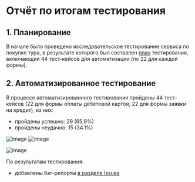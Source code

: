 # Отчёт по итогам тестирования

## 1. Планирование
В начале было проведено исследовательское тестирование сервиса по покупке тура, в результате которого был составлен [план](https://github.com/pachimar1/qa.diplom/blob/main/documents/Plan.md) тестирования, включающий 44 тест-кейсов для автоматизации (по 22 для каждой формы).

## 2. Автоматизированное тестирование

В процессе автоматизированного тестирования пройдены 44 тест-кейсов (22 для формы оплаты дебетовой картой, 22 для формы заявки на кредит), из них:

- пройдены успешно: 29 (65,9%)
- пройдены неудачно: 15 (34.1%)

![image](https://github.com/pachimar1/qa.diplom/assets/125981726/a6c86d70-7407-4c64-8a56-c6659d2e8351)
![image](https://github.com/pachimar1/qa.diplom/assets/125981726/3844964a-d9c5-47ac-9d02-40679a36df3e)

![image](https://github.com/pachimar1/qa.diplom/assets/125981726/977d8cc8-7623-4fea-a020-e595caeeeb4d)





По результатам тестирования:

- добавлены баг-репорты [в разделе Issues ](https://github.com/pachimar1/qa.diplom/issues)
